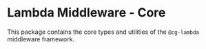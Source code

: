 # Lambda Middleware - Core

This package contains the core types and utilities of the `@cg-lambda` middleware framework.

